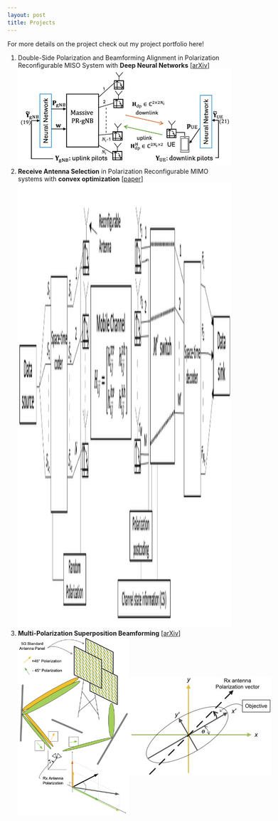 ```yaml
---
layout: post
title: Projects
---
```

For more details on the project check out my project portfolio here! 

1. Double-Side Polarization and Beamforming Alignment in Polarization Reconfigurable MISO System with **Deep Neural Networks**
   [[arXiv](https://arxiv.org/abs/2409.20065)]
   <img src="/assets/img/DNN_System_Design.png">
2. **Receive Antenna Selection** in Polarization Reconfigurable MIMO systems with **convex optimization**
   [[paper](/assets/files/AS_Convex.pdf)]
   <img src="/assets/img/Antenna Selection.png" alt="PR_MIMO Antenna Selection System" height="1000px" width="1500px">
3. **Multi-Polarization Superposition Beamforming**
   [[arXiv](https://arxiv.org/abs/2404.02757)]
   <div style="display: flex; justify-content: space-between; align-items: center;">
       <img src="/assets/img/MPS_sysModel.png" alt="MPS System Model" height="400px" width="300px">
      <br>
       <img src="/assets/img/Polarization_Ellipse.jpg" alt="Ellipse">
   </div>
